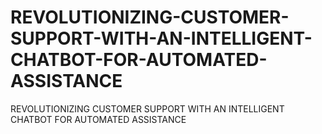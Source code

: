 # REVOLUTIONIZING-CUSTOMER-SUPPORT-WITH-AN-INTELLIGENT-CHATBOT-FOR-AUTOMATED-ASSISTANCE
REVOLUTIONIZING CUSTOMER SUPPORT WITH AN  INTELLIGENT CHATBOT FOR AUTOMATED ASSISTANCE
